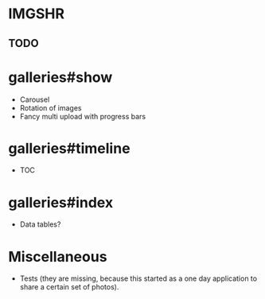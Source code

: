 IMGSHR
======

TODO
----

# galleries#show

* Carousel
* Rotation of images
* Fancy multi upload with progress bars

# galleries#timeline

* TOC

# galleries#index

* Data tables?

# Miscellaneous

* Tests (they are missing, because this started as a one day application to
  share a certain set of photos).
